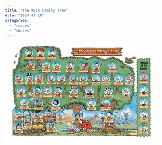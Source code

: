 ```yaml
---
title: "The Duck Family Tree"
date: "2024-03-18"
categories: 
  - "images"
  - "shares"
---
```


![](duck-family-tree.png "via [comicbooktreasury.com](https://www.comicbooktreasury.com/disney-donald-duck-family-tree/)")
